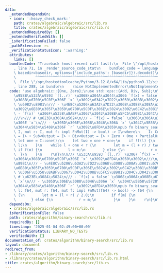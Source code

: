 ```yaml
---
data:
  _extendedDependsOn:
  - icon: ':heavy_check_mark:'
    path: crates/algebraic/algebraic/src/lib.rs
    title: crates/algebraic/algebraic/src/lib.rs
  _extendedRequiredBy: []
  _extendedVerifiedWith: []
  _isVerificationFailed: false
  _pathExtension: rs
  _verificationStatusIcon: ':warning:'
  attributes:
    links: []
  bundledCode: "Traceback (most recent call last):\n  File \"/opt/hostedtoolcache/Python/3.12.8/x64/lib/python3.12/site-packages/onlinejudge_verify/documentation/build.py\"\
    , line 71, in _render_source_code_stat\n    bundled_code = language.bundle(stat.path,\
    \ basedir=basedir, options={'include_paths': [basedir]}).decode()\n          \
    \         ^^^^^^^^^^^^^^^^^^^^^^^^^^^^^^^^^^^^^^^^^^^^^^^^^^^^^^^^^^^^^^^^^^^^^^^^^^^^^^^^^\n\
    \  File \"/opt/hostedtoolcache/Python/3.12.8/x64/lib/python3.12/site-packages/onlinejudge_verify/languages/rust.py\"\
    , line 288, in bundle\n    raise NotImplementedError\nNotImplementedError\n"
  code: "use algebraic::{One, Zero};\nuse std::ops::{Add, Div, Sub};\n\n/// \u534A\
    \u958B\u533A\u9593 `[l..r)` \u306B\u304A\u3044\u3066 `f(x) = false` \u3068\u306A\
    \u308B\u6700\u5C0F\u306E `x` \u3092\u63A2\u7D22\u3059\u308B\u3002\n///\n/// #\
    \ \u6982\u8981\n/// - \u4E8C\u5206\u63A2\u7D22\u306B\u3088\u308A\u3001\u6761\u4EF6\
    \u3092\u6E80\u305F\u3059\u6700\u5C0F\u306E\u5024\u3092\u6C42\u3081\u308B\n///\
    \ - `f(x)` \u306F\u5358\u8ABF\u3067\u3042\u308B\u5FC5\u8981\u304C\u3042\u308B\n\
    ///\n/// # \u623B\u308A\u5024\n/// - `f(x) = false` \u3068\u306A\u308B\u6700\u5C0F\
    \u306E `x`\n/// - \u305D\u306E\u3088\u3046\u306A `x` \u304C\u5B58\u5728\u3057\u306A\
    \u3044\u5834\u5408\u306F `r` \u3092\u8FD4\u3059\npub fn binary_search<I>(mut l:\
    \ I, mut r: I, mut f: impl FnMut(I) -> bool) -> I\nwhere\n    I: Copy + Add<Output\
    \ = I> + Sub<Output = I> + Div<Output = I> + Zero + One + PartialOrd,\n{\n   \
    \ let one = I::one();\n    let two = one + one;\n    if !f(l) {\n        return\
    \ l;\n    }\n    while l + one < r {\n        let m = (l + r) / two;\n       \
    \ if f(m) {\n            l = m;\n        } else {\n            r = m;\n      \
    \  }\n    }\n    r\n}\n\n/// \u533A\u9593 `(l..r)` \u3067 `f(x) = false` \u3068\
    \u306A\u308B\u6700\u5C0F\u306E `x` \u3092\u8FD4\u3059\u3002\n///\n/// # \u6982\
    \u8981\n/// - \u4E8C\u5206\u63A2\u7D22\u306B\u3088\u308A\u3001\u6761\u4EF6\u3092\
    \u6E80\u305F\u3059\u6700\u5C0F\u306E\u5024\u3092\u6C42\u3081\u308B\n/// - `f(x)`\
    \ \u306F\u5358\u8ABF\u3067\u3042\u308B\u5FC5\u8981\u304C\u3042\u308B\n///\n///\
    \ # \u623B\u308A\u5024\n/// - `f(x) = false` \u3068\u306A\u308B\u6700\u5C0F\u306E\
    \ `x`\n/// - \u305D\u306E\u3088\u3046\u306A `x` \u304C\u5B58\u5728\u3057\u306A\
    \u3044\u5834\u5408\u306F `r` \u3092\u8FD4\u3059\npub fn binary_search_f64(mut\
    \ l: f64, mut r: f64, mut f: impl FnMut(f64) -> bool) -> f64 {\n    for _ in 0..100\
    \ {\n        let m = (l + r) / 2.0;\n        if f(m) {\n            l = m;\n \
    \       } else {\n            r = m;\n        }\n    }\n    r\n}\n"
  dependsOn:
  - crates/algebraic/algebraic/src/lib.rs
  isVerificationFile: false
  path: crates/algorithm/binary-search/src/lib.rs
  requiredBy: []
  timestamp: '2025-01-04 02:49:00+00:00'
  verificationStatus: LIBRARY_NO_TESTS
  verifiedWith: []
documentation_of: crates/algorithm/binary-search/src/lib.rs
layout: document
redirect_from:
- /library/crates/algorithm/binary-search/src/lib.rs
- /library/crates/algorithm/binary-search/src/lib.rs.html
title: crates/algorithm/binary-search/src/lib.rs
---
```

